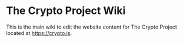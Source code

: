 # The Crypto Project Wiki

This is the main wiki to edit the website content for The Crypto Project located at https://crypto.is.